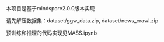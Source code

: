 本项目是基于mindspore2.0.0版本实现

请先解压数据集：dataset/ggw_data.zip, dataset/news_crawl.zip

预训练和推理的代码实现见MASS.ipynb


